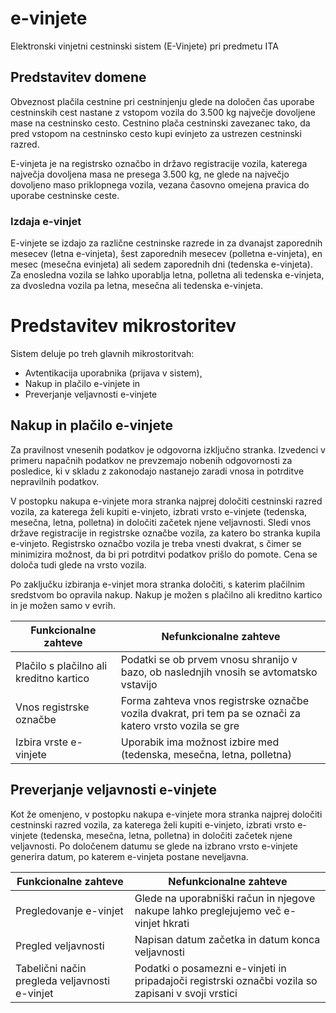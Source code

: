 # e-vinjete #
Elektronski vinjetni cestninski sistem (E-Vinjete) pri predmetu ITA

## Predstavitev domene ##
Obveznost plačila cestnine pri cestninjenju glede na določen čas uporabe cestninskih cest nastane z vstopom vozila do 3.500 kg največje dovoljene mase na cestninsko cesto.
Cestnino plača cestninski zavezanec tako, da pred vstopom na cestninsko cesto kupi evinjeto za ustrezen cestninski razred.

E-vinjeta je na registrsko označbo in državo registracije vozila, katerega največja dovoljena masa ne presega 3.500 kg, ne glede na največjo dovoljeno maso priklopnega
vozila, vezana časovno omejena pravica do uporabe cestninske ceste.

### Izdaja e-vinjet ###
E-vinjete se izdajo za različne cestninske razrede in za dvanajst zaporednih mesecev (letna e-vinjeta), šest zaporednih mesecev (polletna e-vinjeta), en mesec (mesečna evinjeta) ali sedem zaporednih dni (tedenska e-vinjeta).
Za enosledna vozila se lahko uporablja letna, polletna ali tedenska e-vinjeta, za dvosledna vozila pa letna, mesečna ali tedenska e-vinjeta.

# Predstavitev mikrostoritev #
Sistem deluje po treh glavnih mikrostoritvah:
- Avtentikacija uporabnika (prijava v sistem),
- Nakup in plačilo e-vinjete in
- Preverjanje veljavnosti e-vinjete


## Nakup in plačilo e-vinjete ##

Za pravilnost vnesenih podatkov je odgovorna izključno stranka. Izvedenci v primeru napačnih podatkov ne prevzemajo nobenih odgovornosti za posledice, ki v skladu z zakonodajo nastanejo zaradi vnosa in potrditve nepravilnih podatkov.

V postopku nakupa e-vinjete mora stranka najprej določiti cestninski razred vozila, za katerega želi kupiti e-vinjeto, izbrati vrsto e-vinjete (tedenska, mesečna, letna, polletna) in določiti začetek njene veljavnosti. Sledi vnos države registracije in registrske označbe vozila, za katero bo stranka kupila e-vinjeto. Registrsko označbo vozila je treba vnesti dvakrat, s čimer se minimizira možnost, da bi pri potrditvi podatkov prišlo do pomote. Cena se določa tudi glede na vrsto vozila.

Po zaključku izbiranja e-vinjet mora stranka določiti, s katerim plačilnim sredstvom bo opravila nakup. Nakup je možen s plačilno ali kreditno kartico in je možen samo v evrih.

Funkcionalne zahteve  | Nefunkcionalne zahteve
------------- | -------------
Plačilo s plačilno ali kreditno kartico  | Podatki se ob prvem vnosu shranijo v bazo, ob naslednjih vnosih se avtomatsko vstavijo
Vnos registrske označbe  | Forma zahteva vnos registrske označbe vozila dvakrat, pri tem pa se označi za katero vrsto vozila se gre
Izbira vrste e-vinjete | Uporabik ima možnost izbire med (tedenska, mesečna, letna, polletna)

## Preverjanje veljavnosti e-vinjete ##
Kot že omenjeno, v postopku nakupa e-vinjete mora stranka najprej določiti cestninski razred vozila, za katerega želi kupiti e-vinjeto, izbrati vrsto e-vinjete (tedenska, mesečna, letna, polletna) in določiti začetek njene veljavnosti. Po določenem datumu se glede na izbrano vrsto e-vinjete generira datum, po katerem e-vinjeta postane neveljavna. 

Funkcionalne zahteve  | Nefunkcionalne zahteve
------------- | -------------
Pregledovanje e-vinjet  | Glede na uporabniški račun in njegove nakupe lahko preglejujemo več e-vinjet hkrati
Pregled veljavnosti  | Napisan datum začetka in datum konca veljavnosti
Tabelični način pregleda veljavnosti e-vinjet  | Podatki o posamezni e-vinjeti in pripadajoči registrski označbi vozila so zapisani v svoji vrstici

